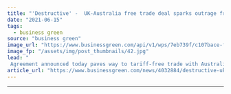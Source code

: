 ```yaml
---
title: "'Destructive' -  UK-Australia free trade deal sparks outrage from environmental groups"
date: "2021-06-15"
tags: 
  - business green
source: "business green"
image_url: "https://www.businessgreen.com/api/v1/wps/7eb739f/c107bace-fa23-4242-99c0-9b3e2943182d/5/Boris-morrison-trad-deal-photo-185x114.jpg"
image_fp: "/assets/img/post_thumbnails/42.jpg"
lead: "
 Agreement announced today paves way to tariff-free trade with Australia after 15 years which farmers and green groups warn will undermine UK standards ..."
article_url: "https://www.businessgreen.com/news/4032884/destructive-uk-australia-free-trade-deal-sparks-outrage-environmental"
---
```


---
